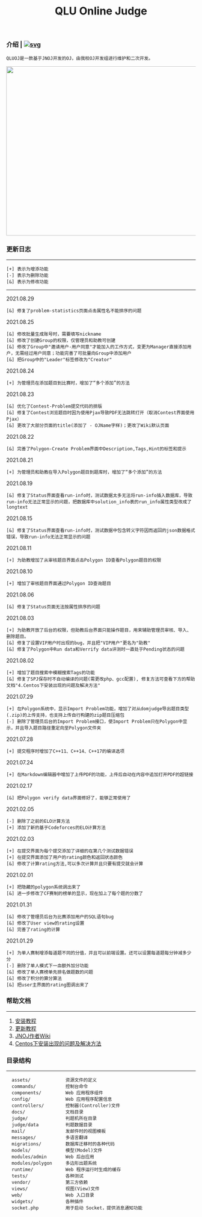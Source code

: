 <p align="center">
    <h1 align="center">QLU Online Judge</h2>
    <br>
</p>

### 介绍 | [![svg](https://img.shields.io/badge/Github-QLUOJ-green.svg)](https://github.com/linkscx/qluoj)

	QLUOJ是一款基于JNOJ开发的OJ，由我校OJ开发组进行维护和二次开发。

<img src="https://user-images.githubusercontent.com/86877361/127628167-7990e8b9-c23e-4f54-97ce-2acd22f837a0.png" width=800px height=450px>

### 更新日志  
 
- - -

	[+] 表示为增添功能   
	[-] 表示为删除功能   
	[&] 表示为修改功能   

- - -

2021.08.29

	[&] 修复了problem-statistics页面点击属性名不能排序的问题

2021.08.25

	[&] 修改批量生成账号时，需要填写nickname	
	[&] 修改了创建Group的权限，仅管理员和助教可创建
	[&] 修改了Group中"邀请用户-用户同意"才能加入的工作方式，变更为Manager直接添加用户，无需经过用户同意；功能完善了可批量向Group中添加用户
	[&] 把Group中的"Leader"标签修改为"Creator"

2021.08.24

	[+] 为管理员在添加题目到比赛时，增加了“多个添加”的方法

2021.08.23

	[&] 优化了Contest-Problem提交代码的排版
	[&] 修复了Contest浏览题目时因为使用Pjax导致PDF无法跳转打开（取消Contest界面使用Pjax）
	[&] 更改了大部分页面的title(添加了 - OJName字样)；更改了Wiki默认页面

2021.08.22
	
	[&] 完善了Polygon-Create Problem界面中Description,Tags,Hint的标签和提示

2021.08.21

	[+] 为管理员和助教在导入Polygon题目到题库时，增加了“多个添加”的方法

2021.08.19

	[&] 修复了Status界面查看run-info时，测试数据太多无法将run-info插入数据库，导致run-info无法正常显示的问题，把数据库中solution_info表的run_info属性类型改成了longtext

2021.08.15

	[&] 修复了Status界面查看run-info时，测试数据中包含转义字符因而返回的json数据格式错误，导致run-info无法正常显示的问题

2021.08.11
	
	[+] 为助教增加了从审核题目界面点击Polygon ID查看Polygon题目的权限

2021.08.10

	[+] 增加了审核题目界面通过Polygon ID查询题目

2021.08.06
	
	[&] 修复了Status页面无法按属性排序的问题

2021.08.03

	[+] 为助教开放了后台的权限，但助教后台界面只能操作题目，用来辅助管理员审核、导入、删除题目。	
	[&] 修复了设置VIP用户时出现的bug，并且把"VIP用户"更名为"助教"
	[&] 修复了Polygon中Run data和Verrify data评测时一直处于Pending状态的问题

2021.08.02
    
	[+] 增加了题目搜索中模糊搜索Tags的功能
	[&] 修复了SPJ保存时不自动编译的问题(需更改php、gcc配置), 修复方法可查看下方的帮助文档"4.Centos下安装出现的问题及解决方法"

2021.07.29

	[+] 在Polygon系统中，显示Import Problem功能，增加了对从domjudge导出题目类型(.zip)的上传支持，也支持上传自行构建的zip题目压缩包
	[-] 删除了管理员后台的Import Problem接口，使Import Problem只在Polygon中显示，并且导入题目路径重定向至Polygon文件夹

2021.07.28

	[+] 提交程序时增加了C++11、C++14、C++17的编译选项

2021.07.24

	[+] 在Markdown编辑器中增加了上传PDF的功能，上传后自动在内容中追加打开PDF的超链接

2021.02.17

	[&] 把Polygon verify data界面修好了，能够正常使用了  

2021.02.05

	[-] 删除了之前的ELO计算方法
	[+] 添加了新的基于Codeforces的ELO计算方法

2021.02.03  

	[+] 在提交界面为每个提交添加了详细的在第几个测试数据错误  
	[+] 在提交界面添加了用户的rating颜色和返回状态颜色  
	[&] 修改了计算rating方法,可以多次计算并且只要有提交就会计算  

2021.02.01  

	[+] 把隐藏的polygon系统调出来了  
	[&] 进一步修改了CF赛制的榜单的显示，现在加上了每个题的分数了  


2021.01.31  

	[&] 修改了管理员后台为比赛添加用户的SQL语句bug   
	[&] 修改了User view的rating设置  
	[&] 完善了rating的计算  

2021.01.29  

	[+] 为单人赛制增添每道题不同的分值，并且可以前端设置。还可以设置每道题每分钟减多少分  
	[-] 删除了单人模式下一血额外加分功能  
	[&] 修改了单人赛榜单先排名做题数的问题   
	[&] 修改了积分的算分算法  
	[&] 把user主界面的rating图调出来了  


### 帮助文档

----------

1. [安装教程](https://github.com/linkscx/qluoj/blob/master/docs/install.md)
2. [更新教程](https://github.com/linkscx/qluoj/blob/master/docs/update.md)
3. [JNOJ作者Wiki](https://github.com/shi-yang/jnoj/wiki)
4. [Centos下安装出现的问题及解决方法](https://blog.csdn.net/qq_45530271/article/details/119842371)

### 目录结构  

----------

      assets/             资源文件的定义
      commands/           控制台命令
      components/         Web 应用程序组件
      config/             Web 应用程序配置信息
      controllers/        控制器(Controller)文件
      docs/               文档目录
      judge/              判题机所在目录
      judge/data          判题数据目录
      mail/               发邮件时的视图模板
      messages/           多语言翻译
      migrations/         数据库迁移时的各种代码
      models/             模型(Model)文件
      modules/admin       Web 后台应用
      modules/polygon     多边形出题系统
      runtime/            Web 程序运行时生成的缓存
      tests/              各种测试
      vendor/             第三方依赖
      views/              视图(View)文件
      web/                Web 入口目录
      widgets/            各种插件
      socket.php          用于启动 Socket，提供消息通知功能
